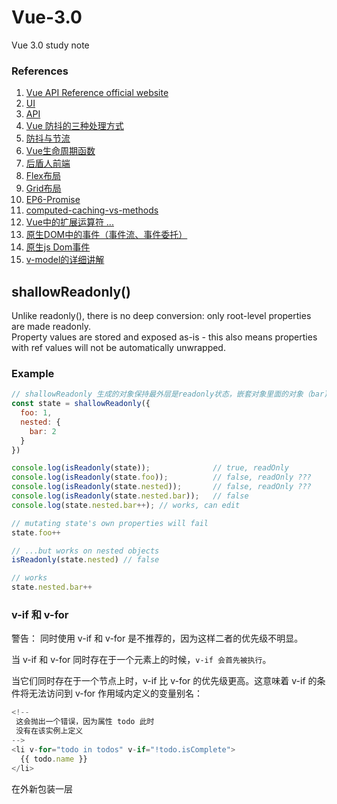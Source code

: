 # Vue-3.0
Vue 3.0 study note

### References
1. [Vue API Reference official website](https://vuejs.org/api)  
2. [UI](https://www.naiveui.com/zh-CN/light/components)  
3. [API](http://111.59.30.30:20002/doc)  
4. [Vue 防抖的三种处理方式](https://blog.csdn.net/qq453660983/article/details/125276335)  
5. [防抖与节流](https://blog.csdn.net/m0_48166663/article/details/121144995)  
6. [Vue生命周期函数](https://blog.csdn.net/weixin_45791692/article/details/124045505)  
7. [后盾人前端](https://doc.houdunren.com/)  
8. [Flex布局](https://juejin.cn/post/7031050931206619172)
9. [Grid布局](https://juejin.cn/post/7031366821106155556)
10. [EP6-Promise](https://blog.csdn.net/m0_46846526/article/details/119345337?ops_request_misc=%257B%2522request%255Fid%2522%253A%2522166607450616782391816539%2522%252C%2522scm%2522%253A%252220140713.130102334..%2522%257D&request_id=166607450616782391816539&biz_id=0&utm_medium=distribute.pc_search_result.none-task-blog-2~all~top_positive~default-2-119345337-null-null.142^v58^pc_search_tree,201^v3^control_1&utm_term=Promise&spm=1018.2226.3001.4187)
11. [computed-caching-vs-methods](https://cn.vuejs.org/guide/essentials/computed.html#computed-caching-vs-methods)
12. [Vue中的扩展运算符 ...](https://blog.csdn.net/weixin_44682587/article/details/113740701)
13. [原生DOM中的事件（事件流、事件委托）](https://blog.csdn.net/weixin_46163658/article/details/121869715)
14. [原生js Dom事件](https://www.jianshu.com/p/b2b8a4186195)
15. [v-model的详细讲解](https://blog.csdn.net/weixin_45215308/article/details/121618639)


## shallowReadonly()

Unlike readonly(), there is no deep conversion: only root-level properties are made readonly.  
Property values are stored and exposed as-is - this also means properties with ref values will not be automatically unwrapped.  

### Example

```js
// shallowReadonly 生成的对象保持最外层是readonly状态，嵌套对象里面的对象（bar)不是readonly
const state = shallowReadonly({
  foo: 1,
  nested: {
    bar: 2
  }
})

console.log(isReadonly(state));              // true, readOnly
console.log(isReadonly(state.foo));          // false, readOnly ???
console.log(isReadonly(state.nested));       // false, readOnly ???
console.log(isReadonly(state.nested.bar));   // false
console.log(state.nested.bar++); // works, can edit

// mutating state's own properties will fail
state.foo++

// ...but works on nested objects
isReadonly(state.nested) // false

// works
state.nested.bar++
```

### v-if 和 v-for  

警告：
同时使用 v-if 和 v-for 是不推荐的，因为这样二者的优先级不明显。

当 v-if 和 v-for 同时存在于一个元素上的时候，`v-if 会首先被执行`。

当它们同时存在于一个节点上时，v-if 比 v-for 的优先级更高。这意味着 v-if 的条件将无法访问到 v-for 作用域内定义的变量别名：
```js
<!--
 这会抛出一个错误，因为属性 todo 此时
 没有在该实例上定义
-->
<li v-for="todo in todos" v-if="!todo.isComplete">
  {{ todo.name }}
</li>
```
在外新包装一层 <template> 再在其上使用 v-for 可以解决这个问题 (这也更加明显易读)：
```js
<template v-for="todo in todos">
  <li v-if="!todo.isComplete">
    {{ todo.name }}
  </li>
</template>
```

### 命名方式
#### 骆驼式命名法（Camel-Case）
      又称驼峰式命名法，是电脑程式编写时的一套命名规则（惯例）。正如它的名称CamelCase所表示的那样，是指混合使用大小写字母来构成变量和函数的名字。程序员们为了自己的代码能更容易的在同行之间交流，所以多采取统一的可读性比较好的命名方式。

  骆驼式命名法就是当变量名或者函数名是由一个或者多个单词连结在一起，而构成的唯一识别字时，第一个单词以小写字母开始；第二个单词开始以后的每个单词的首字母都采用大写字母。例如：myFirstName、myLastName。

1. 小驼峰法
  变量一般用小驼峰法标识。

  驼峰法的意思是：除第一个单词之外，其他单词首字母大写。例如：int myStudentCount; 变量myStudentCount的第一个单词全部小写，后面的单词首字母大写。

2. 大驼峰法
  相比小驼峰法，大驼峰法（即帕斯卡命名法）把第一个单词的首字母也大写了。

  常用于类名，命名空间等。例如：public class DataBaseUser;

#### 帕斯卡命名法
  帕斯卡命名法指当变量名和函式名称是由两个或两个以上单字连结在一起，而构成的唯一识别字时，用以增加变量和函式的可读性。

  命名规则：

  单字之间不以空格断开或连接号（-）、底线（_）连结，第一个单字首字母采用大写字母；后续首字母亦用大写字母，例如：FirstName、LastName。每一个单字的首字母都采用大写字母的命名格式，被称为“Pascal命名法”，也有人称之为“大驼峰式命名法”（Upper Camel Case）,为驼峰式大小写的子集。

  帕斯卡命名法是在命名的时候将首字母大写，例如：public void DisplayInfo(); string UserName;二者都是采用了帕斯卡命名法。

  在C#中，以帕斯卡命名法和骆驼式命名法居多。

  C#中的编码惯例中，给公共成员变量（public）、受保护的成员变量（protect）、或内部成员变量（internal）命名时，应使用帕斯卡命名法，如score，name,Status均为有效地成员变量名；私有成员变量（private）必须以骆驼命名法命名，并以一个下划线开头。
